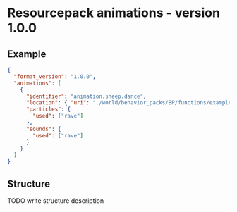 # Resourcepack animations - version 1.0.0

## Example

```json
{
  "format_version": "1.0.0",
  "animations": [
    {
      "identifier": "animation.sheep.dance",
      "location": { "uri": "./world/behavior_packs/BP/functions/example.mcfunction", "offset": 255 },
      "particles": {
        "used": ["rave"]
      },
      "sounds": {
        "used": ["rave"]
      }
    }
  ]
}
```

## Structure

TODO write structure description
